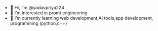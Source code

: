 - 👋 Hi, I’m @yadavpriya224
- 👀 I’m interested in promt engineering
- 🌱 I’m currently learning web development,AI tools,app development, programming (python,c++)

<!---
yadavpriya224/yadavpriya224 is a ✨ special ✨ repository because its `README.md` (this file) appears on your GitHub profile.
You can click the Preview link to take a look at your changes.
--->
